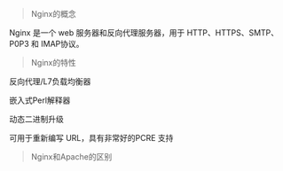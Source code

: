 >   Nginx的概念

Nginx 是一个 web 服务器和反向代理服务器，用于 HTTP、HTTPS、SMTP、P0P3  和 IMAP协议。



>   Nginx的特性

反向代理/L7负载均衡器

嵌入式Perl解释器

动态二进制升级

可用于重新编写 URL，具有非常好的PCRE 支持

>   Nginx和Apache的区别